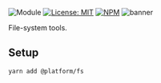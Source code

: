 ![Module](https://img.shields.io/badge/%40platform-fs-%23EA4E7E.svg)
[![License: MIT](https://img.shields.io/badge/license-MIT-blue.svg)](https://opensource.org/licenses/MIT)
[![NPM](https://img.shields.io/npm/v/@platform/fs.svg?colorB=blue&style=flat)](https://www.npmjs.com/package/@platform/fs)
![banner](https://platform.sfo2.digitaloceanspaces.com/repo-banners/fs.png)

File-system tools.

## Setup

    yarn add @platform/fs

<p>&nbsp;<p>
<p>&nbsp;<p>





